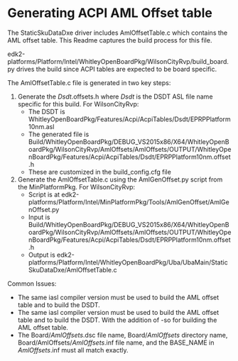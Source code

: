 # **Generating ACPI AML Offset table**

The StaticSkuDataDxe driver includes AmlOffsetTable.c which contains the AML offset table.  This Readme captures the build process for this file.

edk2-platforms/Platform/Intel/WhitleyOpenBoardPkg/WilsonCityRvp/build_board.py drives the build since ACPI tables are expected to be board specific.

The AmlOffsetTable.c file is generated in two key steps:
1. Generate the *Dsdt*.offsets.h where *Dsdt* is the DSDT ASL file name specific for this build. For WilsonCityRvp:
   * The DSDT is WhitleyOpenBoardPkg/Features/Acpi/AcpiTables/Dsdt/EPRPPlatform10nm.asl
   * The generated file is Build/WhitleyOpenBoardPkg/DEBUG_VS2015x86/X64/WhitleyOpenBoardPkg/WilsonCityRvp/AmlOffsets/AmlOffsets/OUTPUT/WhitleyOpenBoardPkg/Features/Acpi/AcpiTables/Dsdt/EPRPPlatform10nm.offset.h
   * These are customized in the build_config.cfg file
2. Generate the AmlOffsetTable.c using the AmlGenOffset.py script from the MinPlatformPkg. For WilsonCityRvp:
   * Script is at edk2-platforms/Platform/Intel/MinPlatformPkg/Tools/AmlGenOffset/AmlGenOffset.py
   * Input is Build/WhitleyOpenBoardPkg/DEBUG_VS2015x86/X64/WhitleyOpenBoardPkg/WilsonCityRvp/AmlOffsets/AmlOffsets/OUTPUT/WhitleyOpenBoardPkg/Features/Acpi/AcpiTables/Dsdt/EPRPPlatform10nm.offset.h
   * Output is edk2-platforms/Platform/Intel/WhitleyOpenBoardPkg/Uba/UbaMain/StaticSkuDataDxe/AmlOffsetTable.c

Common Issues:
* The same iasl compiler version must be used to build the AML offset table and to build the DSDT.
* The same iasl compiler version must be used to build the AML offset table and to build the DSDT.  With the addition of -so for building the AML offset table.
* The Board/*AmlOffsets*.dsc file name, Board/*AmlOffsets* directory name, Board/AmlOffsets/*AmlOffsets*.inf file name, and the BASE_NAME in *AmlOffsets*.inf must all match exactly.
